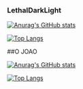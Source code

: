 ### LethalDarkLight

[![Anurag's GitHub stats](https://github-readme-stats.vercel.app/api?username=LethalDarkLight)](https://github.com/LethalDarkLight/github-readme-stats)


[![Top Langs](https://github-readme-stats.vercel.app/api/top-langs/?username=LethalDarkLight)](https://github.com/LethalDarkLight/github-readme-stats)



##O JOAO

[![Anurag's GitHub stats](https://github-readme-stats.vercel.app/api?username=FiestyFalconer)](https://github.com/FiestyFalconer/github-readme-stats)


[![Top Langs](https://github-readme-stats.vercel.app/api/top-langs/?username=FiestyFalconer)](https://github.com/FiestyFalconer/github-readme-stats)
